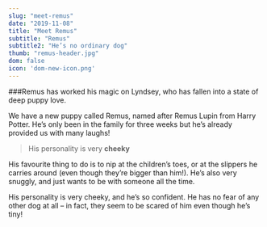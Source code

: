 ```yaml
---
slug: "meet-remus"
date: "2019-11-08"
title: "Meet Remus"
subtitle: "Remus"
subtitle2: "He’s no ordinary dog"
thumb: "remus-header.jpg"
dom: false
icon: 'dom-new-icon.png'
---
```


###Remus has worked his magic on Lyndsey, who has fallen into a state of deep puppy love. 

We have a new puppy called Remus, named after Remus Lupin from Harry Potter. He’s only been in the family for three weeks but he’s already provided us with many laughs! 

> His personality is very **cheeky**

His favourite thing to do is to nip at the children’s toes, or at the slippers he carries around (even though they’re bigger than him!). He’s also very snuggly, and just wants to be with someone all the time. 

His personality is very cheeky, and he’s so confident. He has no fear of any other dog at all – in fact, they seem to be scared of him even though he’s tiny! 
